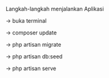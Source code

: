 Langkah-langkah menjalankan Aplikasi

-> buka terminal

-> composer update

-> php artisan migrate

-> php artisan db:seed

-> php artisan serve

